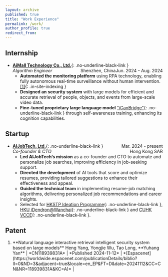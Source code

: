 ```yaml
---
layout: archive
published: true
title: "Work Experience"
permalink: /work/
author_profile: true
redirect_from:
---
```


## Internship

* [**AiMall Technology Co., Ltd.**](https://www.mall-ai.com){: .no-underline-black-link }
  <span style="float: right;">Jun. 2024 - Aug. 2024</span>  
  *Algorithm Engineer*
  <span style="float: right;">Shenzhen, China</span>
  * **Automated the monitoring platform** using RPA technology, enabling fully autonomous real-time surveillance without human intervention. [[1]](#patent-1){: .in-site-indexing }
  * **Designed an security system** with large models for efficient and accurate retrieval of people, objects, and events from large-scale video data.
  * **Fine-tuned proprietary large language model** ["iCanBridge"](https://mp.weixin.qq.com/s/CTaQ5AQ4r04BNOxkc92k0Q){: .no-underline-black-link } through self-awareness training, enhancing its cognition capabilities.

## Startup

* [**AIJobTech, Ltd.**](https://aijobtech.co/){: .no-underline-black-link }
  <span style="float: right;">Mar. 2024 - present</span>  
  *Co-founder & CTO*
  <span style="float: right;">Hong Kong SAR</span>
  * **Led AIJobTech’s mission** as a co-founder and CTO to automate and personalize job searches, improving efficiency in job-seeking support.
  * **Directed the development** of AI tools that score and optimize resumes, providing tailored suggestions to enhance their effectiveness and appeal.
  * **Guided the technical team** in implementing resume-job matching algorithms, delivering personalized job recommendations and career insights.
  * Selected for [HKSTP Ideation Programme](https://www.hkstp.org/what-we-offer/incubation-acceleration-elite/ideation/){: .no-underline-black-link }, [HKU iDendron@Wanchai](https://tec.hku.hk/idendronwanchai/){: .no-underline-black-link } and [CUHK VCCE](https://cuhkvcce.com){: .no-underline-black-link }.

## Patent

1. <p id="patent-1"></p>**Natural language interactive retrieval intelligent security system based on large models**  
   Heng Yang, Yongjie Wu, Tao Long, **Yuhang Yan**  
   | *CN118939831A* | *Published 2024-11-12* | *[Espacenet](https://worldwide.espacenet.com/publicationDetails/biblio?II=0&ND=3&adjacent=true&locale=en_EP&FT=D&date=20241112&CC=CN&NR=118939831A&KC=A)* |<!-- *[Google Patent](https://patents.google.com)* |-->
